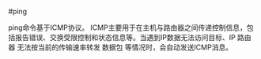 #ping

ping命令基于ICMP协议。
ICMP主要用于在主机与路由器之间传递控制信息，包括报告错误、交换受限控制和状态信息等。当遇到IP数据无法访问目标、IP 路由器 无法按当前的传输速率转发 数据包 等情况时，会自动发送ICMP消息。